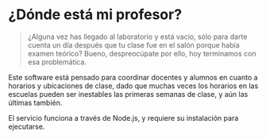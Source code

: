 # ¿Dónde está mi profesor? 

> ¿Alguna vez has llegado al laboratorio y está vacío, sólo para darte cuenta un día después que tu clase fue en el salón porque había examen teórico? Bueno, despreocúpate por ello, hoy terminamos con esa problemática.

Este software está pensado para coordinar docentes y alumnos en cuanto a horarios y ubicaciones de clase, dado que muchas veces los horarios en las escuelas pueden ser inestables las primeras semanas de clase, y aún las últimas también. 

El servicio funciona a través de Node.js, y requiere su instalación para ejecutarse.